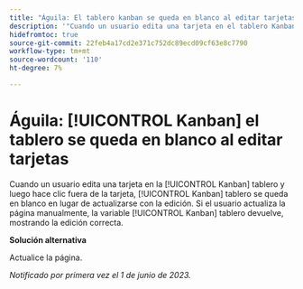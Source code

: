 ```yaml
---
title: "Águila: El tablero kanban se queda en blanco al editar tarjetas"
description: '"Cuando un usuario edita una tarjeta en el tablero Kanban y luego hace clic fuera de la tarjeta, el tablero Kanban se queda en blanco en lugar de actualizarse con la edición. Si el usuario actualiza la página manualmente, se devuelve el tablero de Kanban, mostrando la edición correcta".'
hidefromtoc: true
source-git-commit: 22feb4a17cd2e371c752dc89ecd09cf63e8c7790
workflow-type: tm+mt
source-wordcount: '110'
ht-degree: 7%

---
```



# Águila: [!UICONTROL Kanban] el tablero se queda en blanco al editar tarjetas

Cuando un usuario edita una tarjeta en la [!UICONTROL Kanban] tablero y luego hace clic fuera de la tarjeta, [!UICONTROL Kanban] tablero se queda en blanco en lugar de actualizarse con la edición. Si el usuario actualiza la página manualmente, la variable [!UICONTROL Kanban] tablero devuelve, mostrando la edición correcta.

**Solución alternativa**

Actualice la página.

_Notificado por primera vez el 1 de junio de 2023._


